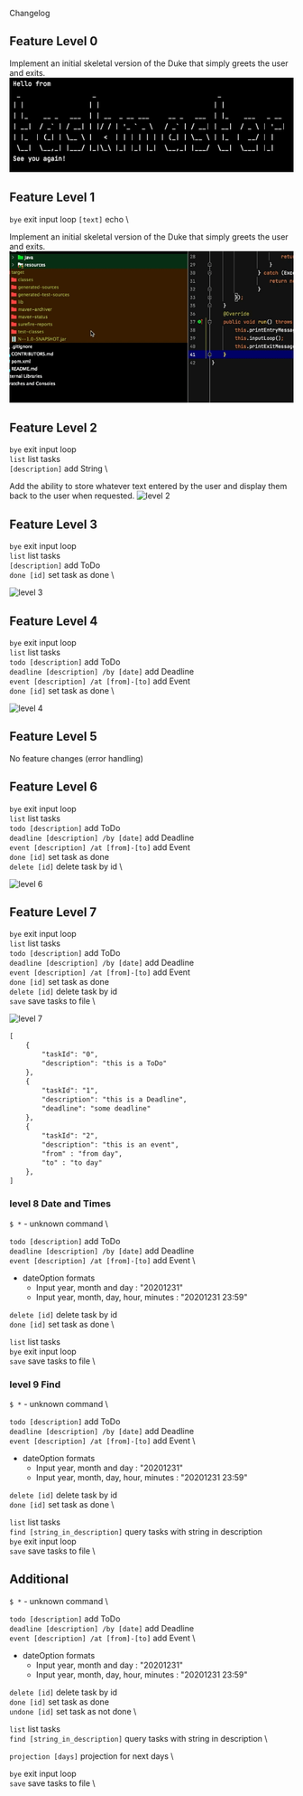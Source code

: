 Changelog

## Feature Level 0

Implement an initial skeletal version of the Duke that simply greets the user and exits. \
![level 0](/docs/screenshots/branch-level-0.png)

## Feature Level 1

`bye` exit input loop
`[text]` echo \

Implement an initial skeletal version of the Duke that simply greets the user and exits. \
![level 1](/docs/screenshots/branch-level-1.gif)

## Feature Level 2

`bye` exit input loop \
`list` list tasks \
`[description]` add String \

Add the ability to store whatever text entered by the user and display them back to the user when requested.
![level 2](/docs/screenshots/branch-level-2.gif)

## Feature Level 3

`bye` exit input loop \
`list` list tasks \
`[description]` add ToDo \
`done [id]` set task as done \

![level 3](/docs/screenshots/branch-level-3.gif)

## Feature Level 4

`bye` exit input loop \
`list` list tasks \
`todo [description]` add ToDo \
`deadline [description] /by [date]` add Deadline \
`event [description] /at [from]-[to]` add Event \
`done [id]` set task as done \

![level 4](/docs/screenshots/branch-level-4.gif)


## Feature Level 5

No feature changes (error handling)


## Feature Level 6

`bye` exit input loop \
`list` list tasks \
`todo [description]` add ToDo \
`deadline [description] /by [date]` add Deadline \
`event [description] /at [from]-[to]` add Event \
`done [id]` set task as done \
`delete [id]` delete task by id \

![level 6](/docs/screenshots/branch-level-6.gif)


## Feature Level 7

`bye` exit input loop \
`list` list tasks \
`todo [description]` add ToDo \
`deadline [description] /by [date]` add Deadline \
`event [description] /at [from]-[to]` add Event \
`done [id]` set task as done \
`delete [id]` delete task by id \
`save` save tasks to file \

![level 7](/docs/screenshots/branch-level-7.gif)

``` 
[
    {
        "taskId": "0",
        "description": "this is a ToDo"
    },
    {
        "taskId": "1",
        "description": "this is a Deadline",
        "deadline": "some deadline"
    },
    {
        "taskId": "2",
        "description": "this is an event",
        "from" : "from day",
        "to" : "to day"
    },
]
```

### level 8 Date and Times

`$ *`   - unknown command \

`todo [description]` add ToDo \
`deadline [description] /by [date]` add Deadline \
`event [description] /at [from]-[to]` add Event \

- dateOption formats
    - Input year, month and day : "20201231"
    - Input year, month, day, hour, minutes : "20201231 23:59"


`delete [id]` delete task by id \
`done [id]` set task as done \

`list` list tasks \
`bye` exit input loop \
`save` save tasks to file \


### level 9 Find

`$ *`   - unknown command \

`todo [description]` add ToDo \
`deadline [description] /by [date]` add Deadline \
`event [description] /at [from]-[to]` add Event \

- dateOption formats
  - Input year, month and day : "20201231"
  - Input year, month, day, hour, minutes : "20201231 23:59"


`delete [id]` delete task by id \
`done [id]` set task as done \

`list` list tasks \
`find [string_in_description]` query tasks with string in description \
`bye` exit input loop \
`save` save tasks to file \


## Additional

`$ *`   - unknown command \

`todo [description]` add ToDo \
`deadline [description] /by [date]` add Deadline \
`event [description] /at [from]-[to]` add Event \

- dateOption formats
  - Input year, month and day : "20201231"
  - Input year, month, day, hour, minutes : "20201231 23:59"

`delete [id]` delete task by id \
`done [id]` set task as done \
`undone [id]` set task as not done \

`list` list tasks \
`find [string_in_description]` query tasks with string in description \

`projection [days]` projection for next days \

`bye` exit input loop \
`save` save tasks to file \
